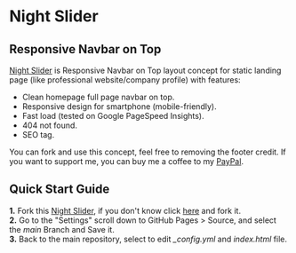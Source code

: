 # Night Slider
## Responsive Navbar on Top

<a href="https://mohamadrido.github.io/night-slider">Night Slider</a> is Responsive Navbar on Top layout concept for static landing page (like professional website/company profile) with features:

   - Clean homepage full page navbar on top.
   - Responsive design for smartphone (mobile-friendly).
   - Fast load (tested on Google PageSpeed Insights).
   - 404 not found.
   - SEO tag.

You can fork and use this concept, feel free to removing the footer credit. If you want to support me, you can buy me a coffee to my <a href="https://paypal.me/mohamadrido">PayPal</a>.

## Quick Start Guide

   <b>1.</b> Fork this <a href="https://mohamadrido.github.io/night-slider">Night Slider</a>, if you don't know click <a href="https://github.com/mohamadrido/night-slider/fork">here</a> and fork it.<br/>
   <b>2.</b> Go to the "Settings" scroll down to GitHub Pages > Source, and select the <i>main</i> Branch and Save it.<br/>
   <b>3.</b> Back to the main repository, select to edit <i>_config.yml</i> and <i>index.html</i> file.
